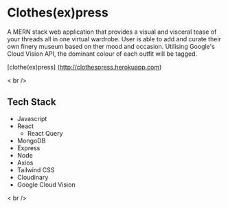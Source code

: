 # Clothes(ex)press

A MERN stack web application that provides a visual and visceral tease of your threads all in one virtual wardrobe. User is able to add and curate their own finery museum based on ther mood and occasion. Utilising Google's Cloud Vision API, the dominant colour of each outfit will be tagged. 

[clothe(ex)press] (http://clothespress.herokuapp.com)

< br />
## Tech Stack

- Javascript
- React
  - React Query
- MongoDB
- Express
- Node
- Axios
- Tailwind CSS
- Cloudinary
- Google Cloud Vision

< br />